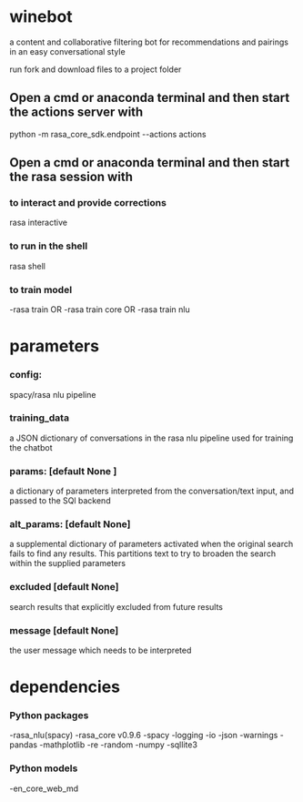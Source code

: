 # winebot
a content and collaborative filtering bot for recommendations and pairings in an easy conversational style

run fork and download files to a project folder

## Open a cmd or anaconda terminal and then start the actions server with
python -m rasa_core_sdk.endpoint --actions actions

## Open a cmd or anaconda terminal and then start the rasa session with
### to interact and provide corrections
rasa interactive 
### to run in the shell
rasa shell
### to train model
-rasa train OR
-rasa train core OR
-rasa train nlu


# parameters
### config:
spacy/rasa nlu pipeline

### training_data
a JSON dictionary of conversations in the rasa nlu pipeline used for training the chatbot 

### params: [default None ]
a dictionary of parameters interpreted from the conversation/text input, and passed to the SQl backend

### alt_params: [default None]
a supplemental dictionary of parameters activated when the original search fails to find any results. This partitions text to try to broaden the search within the supplied parameters

### excluded [default None]
search results that explicitly excluded from future results

### message [default None]
the user message which needs to be interpreted

# dependencies
### Python packages
-rasa_nlu(spacy) -rasa_core v0.9.6 -spacy -logging -io -json -warnings -pandas -mathplotlib -re -random -numpy -sqllite3 

### Python models
-en_core_web_md
